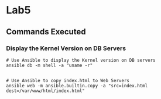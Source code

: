# Lab5

## Commands Executed

### Display the Kernel Version on DB Servers

```shell
# Use Ansible to display the Kernel version on DB servers
ansible db -m shell -a "uname -r"


# Use Ansible to copy index.html to Web Servers
ansible web -m ansible.builtin.copy -a "src=index.html dest=/var/www/html/index.html"
